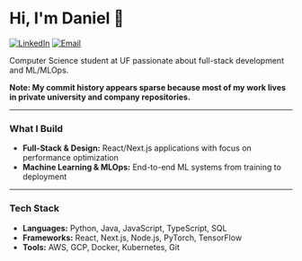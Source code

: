 # Hi, I'm **Daniel** 👋

[![LinkedIn](https://img.shields.io/badge/LinkedIn-0077B5?style=for-the-badge&logo=linkedin&logoColor=white)](https://www.linkedin.com/in/danielgeorge922)
[![Email](https://img.shields.io/badge/Email-D14836?style=for-the-badge&logo=gmail&logoColor=white)](mailto:danielgeorge@ufl.edu)

Computer Science student at UF passionate about full-stack development and ML/MLOps.

**Note: My commit history appears sparse because most of my work lives in private university and company repositories.**

---

### What I Build
* **Full-Stack & Design:** React/Next.js applications with focus on performance optimization
* **Machine Learning & MLOps:** End-to-end ML systems from training to deployment

---

### Tech Stack
* **Languages:** Python, Java, JavaScript, TypeScript, SQL
* **Frameworks:** React, Next.js, Node.js, PyTorch, TensorFlow
* **Tools:** AWS, GCP, Docker, Kubernetes, Git
